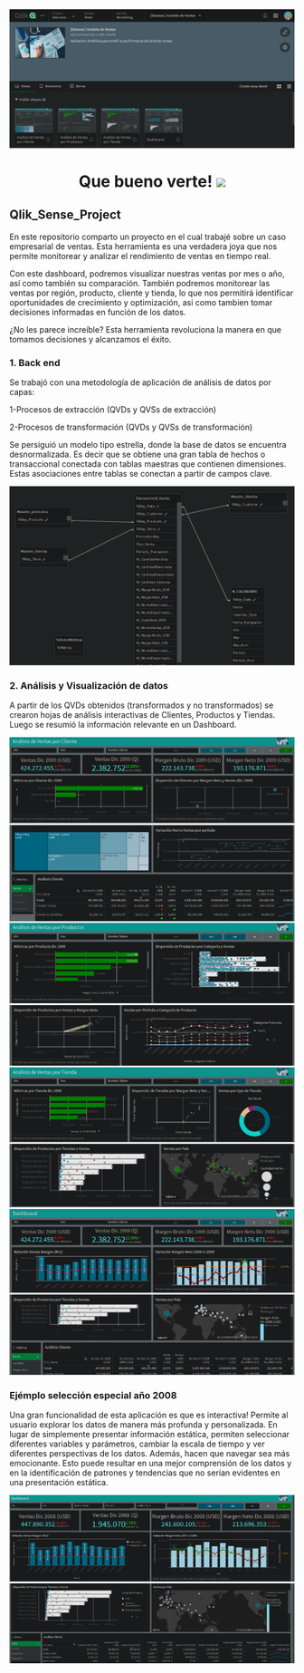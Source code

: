 <div id="header" align="center">
  <img src="https://github.com/Dlavec/Qlik_Sense_Project/blob/main/Images/Gestion_de_ventas.PNG"/>
  <h1 align="center">Que bueno verte!
  <img src="https://media.giphy.com/media/hvRJCLFzcasrR4ia7z/giphy.gif" width="30px"/>
  </h1>
</div>

## Qlik_Sense_Project
En este repositorio comparto un proyecto en el cual trabajé sobre un caso empresarial de ventas. Esta herramienta es una verdadera joya que nos permite monitorear y analizar el rendimiento de ventas en tiempo real. 

Con este dashboard, podremos visualizar nuestras ventas por mes o año, así como también su comparación. También podremos monitorear las ventas por región, producto, cliente y tienda, lo que nos permitirá identificar oportunidades de crecimiento y optimización, asi como tambien tomar decisiones informadas en función de los datos.

¿No les parece increíble? Esta herramienta revoluciona la manera en que tomamos decisiones y alcanzamos el éxito.

### 1. Back end

Se trabajó con una metodología de aplicación de análisis de datos por capas:

1-Procesos de extracción (QVDs y QVSs de extracción)

2-Procesos de transformación (QVDs y QVSs de transformación)

Se persiguió un modelo tipo estrella, donde la base de datos se encuentra desnormalizada.
Es decir que se obtiene una gran tabla de hechos o transaccional conectada con tablas maestras que contienen dimensiones. Estas asociaciones entre tablas se conectan a partir de campos clave.

<div id="header" align="center">
  <img src="https://github.com/Dlavec/Qlik_Sense_Project/blob/main/Images/Modelo_estrella.PNG"   width="800px"/>
  </div>

### 2. Análisis y Visualización de datos

A partir de los QVDs obtenidos (transformados y no transformados) se crearon hojas de análisis interactivas de Clientes, Productos y Tiendas.
Luego se resumió la información relevante en un Dashboard.

<div id="header" align="center">
  
  <img src="https://github.com/Dlavec/Qlik_Sense_Project/blob/main/Images/Clientes_1.PNG"/>
  
  <img src="https://github.com/Dlavec/Qlik_Sense_Project/blob/main/Images/Clientes_2.PNG"/>
  
  <img src="https://github.com/Dlavec/Qlik_Sense_Project/blob/main/Images/Productos_1.PNG"/>
  
  <img src="https://github.com/Dlavec/Qlik_Sense_Project/blob/main/Images/Productos_2.PNG"/>
  
  <img src="https://github.com/Dlavec/Qlik_Sense_Project/blob/main/Images/Tiendas_1.PNG"/>
  
  <img src="https://github.com/Dlavec/Qlik_Sense_Project/blob/main/Images/Tiendas_2.PNG"/>
  
  <img src="https://github.com/Dlavec/Qlik_Sense_Project/blob/main/Images/Dashboard_1.PNG"/>
  
  <img src="https://github.com/Dlavec/Qlik_Sense_Project/blob/main/Images/Dashboard_2.PNG"/>
  
  </div>

### Ejémplo selección especial año 2008 
Una gran funcionalidad de esta aplicación es que es interactiva! Permite al usuario explorar los datos de manera más profunda y personalizada. En lugar de simplemente presentar información estática, permiten seleccionar diferentes variables y parámetros, cambiar la escala de tiempo y ver diferentes perspectivas de los datos. Además, hacen que navegar sea más emocionante. Esto puede resultar en una mejor comprensión de los datos y en la identificación de patrones y tendencias que no serían evidentes en una presentación estática.

<div id="header" align="center">
  <img src="https://github.com/Dlavec/Qlik_Sense_Project/blob/main/Images/Seleccion_2008.png"/>
  <img src="https://github.com/Dlavec/Qlik_Sense_Project/blob/main/Images/Seleccion_2008_2.png"/>
  </div>
